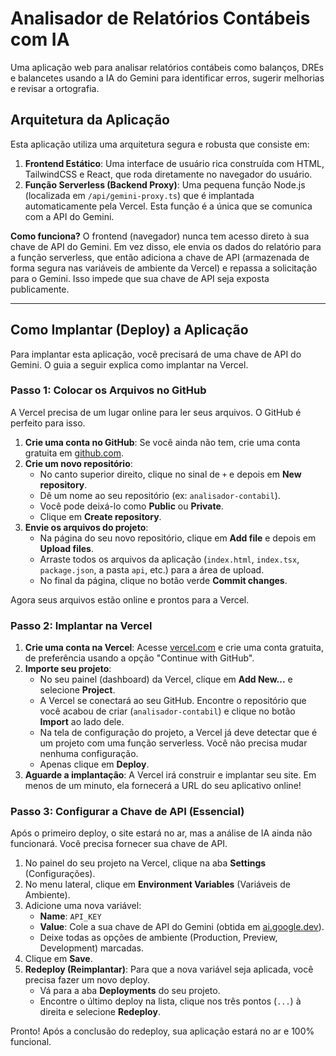 # Analisador de Relatórios Contábeis com IA

Uma aplicação web para analisar relatórios contábeis como balanços, DREs e balancetes usando a IA do Gemini para identificar erros, sugerir melhorias e revisar a ortografia.

## Arquitetura da Aplicação

Esta aplicação utiliza uma arquitetura segura e robusta que consiste em:

1.  **Frontend Estático**: Uma interface de usuário rica construída com HTML, TailwindCSS e React, que roda diretamente no navegador do usuário.
2.  **Função Serverless (Backend Proxy)**: Uma pequena função Node.js (localizada em `/api/gemini-proxy.ts`) que é implantada automaticamente pela Vercel. Esta função é a única que se comunica com a API do Gemini.

**Como funciona?** O frontend (navegador) nunca tem acesso direto à sua chave de API do Gemini. Em vez disso, ele envia os dados do relatório para a função serverless, que então adiciona a chave de API (armazenada de forma segura nas variáveis de ambiente da Vercel) e repassa a solicitação para o Gemini. Isso impede que sua chave de API seja exposta publicamente.

---

## Como Implantar (Deploy) a Aplicação

Para implantar esta aplicação, você precisará de uma chave de API do Gemini. O guia a seguir explica como implantar na Vercel.

### Passo 1: Colocar os Arquivos no GitHub

A Vercel precisa de um lugar online para ler seus arquivos. O GitHub é perfeito para isso.

1.  **Crie uma conta no GitHub**: Se você ainda não tem, crie uma conta gratuita em [github.com](https://github.com).
2.  **Crie um novo repositório**:
    *   No canto superior direito, clique no sinal de `+` e depois em **New repository**.
    *   Dê um nome ao seu repositório (ex: `analisador-contabil`).
    *   Você pode deixá-lo como **Public** ou **Private**.
    *   Clique em **Create repository**.
3.  **Envie os arquivos do projeto**:
    *   Na página do seu novo repositório, clique em **Add file** e depois em **Upload files**.
    *   Arraste todos os arquivos da aplicação (`index.html`, `index.tsx`, `package.json`, a pasta `api`, etc.) para a área de upload.
    *   No final da página, clique no botão verde **Commit changes**.

Agora seus arquivos estão online e prontos para a Vercel.

### Passo 2: Implantar na Vercel

1.  **Crie uma conta na Vercel**: Acesse [vercel.com](https://vercel.com) e crie uma conta gratuita, de preferência usando a opção "Continue with GitHub".
2.  **Importe seu projeto**:
    *   No seu painel (dashboard) da Vercel, clique em **Add New...** e selecione **Project**.
    *   A Vercel se conectará ao seu GitHub. Encontre o repositório que você acabou de criar (`analisador-contabil`) e clique no botão **Import** ao lado dele.
    *   Na tela de configuração do projeto, a Vercel já deve detectar que é um projeto com uma função serverless. Você não precisa mudar nenhuma configuração.
    *   Apenas clique em **Deploy**.
3.  **Aguarde a implantação**: A Vercel irá construir e implantar seu site. Em menos de um minuto, ela fornecerá a URL do seu aplicativo online!

### Passo 3: Configurar a Chave de API (Essencial)

Após o primeiro deploy, o site estará no ar, mas a análise de IA ainda não funcionará. Você precisa fornecer sua chave de API.

1.  No painel do seu projeto na Vercel, clique na aba **Settings** (Configurações).
2.  No menu lateral, clique em **Environment Variables** (Variáveis de Ambiente).
3.  Adicione uma nova variável:
    *   **Name**: `API_KEY`
    *   **Value**: Cole a sua chave de API do Gemini (obtida em [ai.google.dev](https://ai.google.dev/)).
    *   Deixe todas as opções de ambiente (Production, Preview, Development) marcadas.
4.  Clique em **Save**.
5.  **Redeploy (Reimplantar)**: Para que a nova variável seja aplicada, você precisa fazer um novo deploy.
    *   Vá para a aba **Deployments** do seu projeto.
    *   Encontre o último deploy na lista, clique nos três pontos (`...`) à direita e selecione **Redeploy**.

Pronto! Após a conclusão do redeploy, sua aplicação estará no ar e 100% funcional.